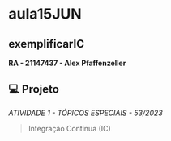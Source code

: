 # aula15JUN
## exemplificarIC
**RA - 21147437 - Alex Pfaffenzeller** 
## 💻 Projeto

*ATIVIDADE 1 - TÓPICOS ESPECIAIS - 53/2023*
> Integração Contínua (IC)
